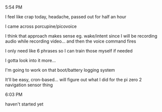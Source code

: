 5:54 PM

I feel like crap today, headache, passed out for half an hour

I came across porcupine/picovoice

I think that approach makes sense eg. wake/intent since I will be recording audio while recording video... and then the voice command fires

I only need like 6 phrases so I can train those myself if needed

I gotta look into it more...

I'm going to work on that boot/battery logging system

It'll be easy, cron-based... will figure out what I did for the pi zero 2 navigation sensor thing

6:03 PM

haven't started yet

